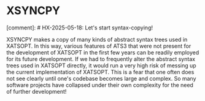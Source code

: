 # XSYNCPY

[comment]: # HX-2025-05-18: Let's start syntax-copying!

XSYNCPY makes a copy of many kinds of abstract syntax trees used
in XATSOPT. In this way, various features of ATS3 that were not
present for the development of XATSOPT in the first few years can
be readily employed for its future development.  If we had to
frequently alter the abstract syntax trees used in XATSOPT directly,
it would run a very high risk of messing up the current implementation
of XATSOPT.  This is a fear that one often does not see clearly until
one's codebase becomes large and complex. So many software projects
have collapsed under their own complexity for the need of further
development!
